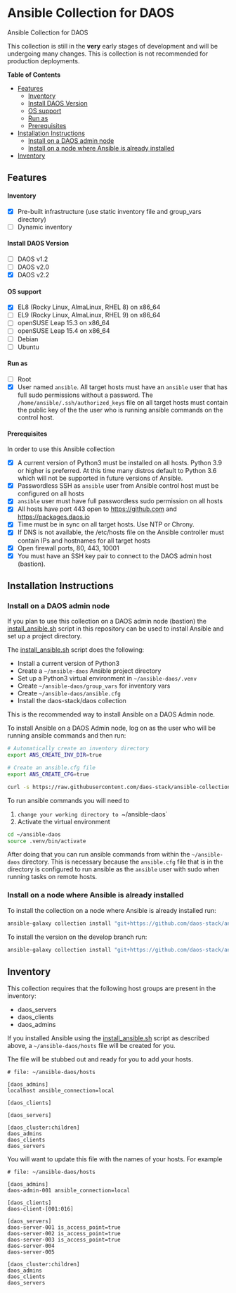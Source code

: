 # Ansible Collection for DAOS

Ansible Collection for DAOS

This collection is still in the **very** early stages of development and will
be undergoing many changes. This is collection is not recommended for production
deployments.

**Table of Contents**

- [Features](#features)
    - [Inventory](#inventory)
    - [Install DAOS Version](#install-daos-version)
    - [OS support](#os-support)
    - [Run as](#run-as)
    - [Prerequisites](#prerequisites)
- [Installation Instructions](#installation-instructions)
  - [Install on a DAOS admin node](#install-on-a-daos-admin-node)
  - [Install on a node where Ansible is already installed](#install-on-a-node-where-ansible-is-already-installed)
- [Inventory](#inventory-1)

## Features

#### Inventory
- [x] Pre-built infrastructure (use static inventory file and group_vars directory)
- [ ] Dynamic inventory

#### Install DAOS Version

- [ ] DAOS v1.2
- [ ] DAOS v2.0
- [x] DAOS v2.2

#### OS support

- [x] EL8 (Rocky Linux, AlmaLinux, RHEL 8) on x86_64
- [ ] EL9 (Rocky Linux, AlmaLinux, RHEL 9) on x86_64
- [ ] openSUSE Leap 15.3 on x86_64
- [ ] openSUSE Leap 15.4 on x86_64
- [ ] Debian
- [ ] Ubuntu

#### Run as

- [ ] Root
- [x] User named `ansible`.
  All target hosts must have an `ansible` user that has full sudo permissions without a password. The `/home/ansible/.ssh/authorized_keys` file on all target hosts must contain the public key of the the user who is running ansible commands on the control host.

#### Prerequisites

In order to use this Ansible collection

- [x] A current version of Python3 must be installed on all hosts.
      Python 3.9 or higher is preferred. At this time many distros
      default to Python 3.6 which will not be supported in future
      versions of Ansible.
- [x] Passwordless SSH as `ansible` user from Ansible control host must be configured on all hosts
- [x] `ansible` user must have full passwordless sudo permission on all hosts
- [x] All hosts have port 443 open to https://github.com and https://packages.daos.io
- [x] Time must be in sync on all target hosts. Use NTP or Chrony.
- [x] If DNS is not available, the /etc/hosts file on the Ansible controller must contain IPs and hostnames for all target hosts
- [x] Open firewall ports, 80, 443, 10001
- [x] You must have an SSH key pair to connect to the DAOS admin host (bastion).

## Installation Instructions

### Install on a DAOS admin node

If you plan to use this collection on a DAOS admin node (bastion) the [install_ansible.sh](install_ansible.sh) script in this repository can be used to install Ansible and set up a project directory.

The [install_ansible.sh](install_ansible.sh) script does the following:


- Install a current version of Python3
- Create a `~/ansible-daos` Ansible project directory
- Set up a Python3 virtual environment in `~/ansible-daos/.venv`
- Create `~/ansible-daos/group_vars` for inventory vars
- Create `~/ansible-daos/ansible.cfg`
- Install the daos-stack/daos collection

This is the recommended way to install Ansible on a DAOS Admin node.

To install Ansible on a DAOS Admin node, log on as the user who
will be running ansible commands and then run:

```bash
# Automatically create an inventory directory
export ANS_CREATE_INV_DIR=true

# Create an ansible.cfg file
export ANS_CREATE_CFG=true

curl -s https://raw.githubusercontent.com/daos-stack/ansible-collection-daos/main/in| bash -s
```

To run ansible commands you will need to

1. `change your working directory to `~/ansible-daos`
2. Activate the virtual environment

```bash
cd ~/ansible-daos
source .venv/bin/activate
```

After doing that you can run ansible commands from within the `~/ansible-daos` directory.  This is necessary because the `ansible.cfg` file that is in the directory is configured to run ansible as the `ansible` user with sudo when running tasks on remote hosts.


### Install on a node where Ansible is already installed

To install the collection on a node where Ansible is already installed run:

```bash
ansible-galaxy collection install "git+https://github.com/daos-stack/ansible-collection-daos.git"
```

To install the version on the develop branch run:

```bash
ansible-galaxy collection install "git+https://github.com/daos-stack/ansible-collection-daos.git,develop"
```

## Inventory

This collection requires that the following host groups are present in the inventory:

- daos_servers
- daos_clients
- daos_admins

If you installed Ansible using the [install_ansible.sh](install_ansible.sh) script as described above, a `~/ansible-daos/hosts` file will be created for you.

The file will be stubbed out and ready for you to add your hosts.

```
# file: ~/ansible-daos/hosts

[daos_admins]
localhost ansible_connection=local

[daos_clients]

[daos_servers]

[daos_cluster:children]
daos_admins
daos_clients
daos_servers
```

You will want to update this file with the names of your hosts. For example

```
# file: ~/ansible-daos/hosts

[daos_admins]
daos-admin-001 ansible_connection=local

[daos_clients]
daos-client-[001:016]

[daos_servers]
daos-server-001 is_access_point=true
daos-server-002 is_access_point=true
daos-server-003 is_access_point=true
daos-server-004
daos-server-005

[daos_cluster:children]
daos_admins
daos_clients
daos_servers
```
